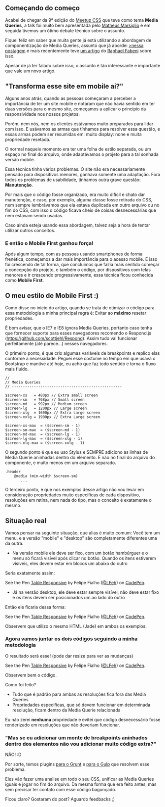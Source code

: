 ## Começando do começo

Acabei de chegar da 9ª edição do [Meetup CSS](http://www.meetup.com/pt/CSS-SP) que teve como tema **Media Queries**, a talk foi muito bem apresentada pelo [Matheus Marsiglio](https://twitter.com/matmarsiglio) e em seguida tivemos um ótimo debate técnico sobre o assunto.

Fiquei feliz em saber que muita gente já está utilizando a abordagem de componentização de Media Queries, assunto que já abordei [>nessa postagem](https://www.felipefialho.com/blog/2014/css-modular-com-mobile-first) e mais recentemente teve [um artigo](http://www.raphaelfabeni.com.br/componentes-responsivos) do [Raphael Fabeni](https://twitter.com/raphaelfabeni) sobre isso.

Apesar de já ter falado sobre isso, o assunto é tão interessante e importante que vale um novo artigo.

## "Transforma esse site em mobile ai?"

Alguns anos atrás, quando as pessoas começaram a perceber a importância de ter um site mobile e notaram que não havia sentido em ter duas versões para o mesmo site, começamos a aplicar o principio da responsividade nos nossos projetos.

Porém, nem nós, nem os clientes estávamos muito preparados para lidar com isso. E usávamos as armas que tínhamos para resolver essa questão, e essas armas podem ser resumidas em: muito display: none e muita propriedade resetada.

O normal naquele momento era ter uma folha de estilo separada, ou um espaço no final do arquivo, onde adaptávamos o projeto para a tal sonhada versão mobile.

Essa técnica tinha vários problemas. O site não era necessariamente pensado para dispositivos menores, ganhava somente uma adaptação. Fora todos os problemas de usabilidade, tínhamos outra grave questão: **Manutenção**.

Por mais que o código fosse organizado, era muito difícil e chato dar manutenção, e caso, por exemplo, alguma classe fosse retirada do CSS, nem sempre lembrávamos que ela estava duplicada em outro arquivo ou no fim do CSS, com isso o código ficava cheio de coisas desnecessárias que nem estavam sendo usadas.

Caso ainda esteja usando essa abordagem, talvez seja a hora de tentar utilizar outros conceitos.

### E então o Mobile First ganhou força!

Após algum tempo, com as pessoas usando smartphones de forma frenética, começamos a dar mais importância para o acesso mobile. E isso foi crescendo de tal forma, que concluímos que fazia mais sentido começar a concepção do projeto, e também o código, por dispositivos com telas menores e ir crescendo progressivamente, essa técnica ficou conhecida como **Mobile First**.

## O meu estilo de Mobile First :)

Como disse no inicio do artigo, quando se trata de otimizar o código para essa metodologia a minha principal regra é: Evitar ao **máximo** resetar propriedades.

É bom avisar, que o IE7 e IE8 ignora Media Queries, portanto caso tenha que fornecer suporte para esses navegadores recomendo o Respond.js (https://github.com/scottjehl/Respond). Assim tudo vai funcionar perfeitamente (até parece...) nesses navegadores.

O primeiro ponto, é que crio algumas variáveis de breakpoints e replico elas conforme a necessidade. Peguei esse costume no tempo em que usava o Bootstrap e mantive até hoje, eu acho que faz todo sentido e torna o fluxo mais fluido.

````stylus
//
// Media Queries
// --------------------------------------------------

$screen-xs   = 480px // Extra small screen
$screen-sm   = 768px // Small screen
$screen-md   = 992px // Medium screen
$screen-lg   = 1200px // Large screen
$screen-xlg  = 1600px // Extra Large screen
$screen-xxlg = 1900px // Extra Large screen

$screen-xs-max  = ($screen-sm - 1)
$screen-sm-max  = ($screen-md - 1)
$screen-md-max  = ($screen-lg - 1)
$screen-lg-max  = ($screen-xlg - 1)
$screen-xlg-max = ($screen-xxlg - 1)
````

O segundo ponto é que eu uso Stylus e SEMPRE adiciono as linhas de Media Querie aninhadas dentro do elemento. E não no final do arquivo do componente, e muito menos em um arquivo separado.

````stylus
.header
    @media (min-width $screen-sm)
       ...
````

O terceiro ponto, é que nos exemplos desse artigo não vou levar em consideração propriedades muito especificas de cada dispositivo, resoluções em retina, nem nada do tipo, mas o conceito é exatamente o mesmo.

## Situação real

Vamos pensar na seguinte situação, que alias é muito comum: Você tem um menu, e a versão "mobile" e "desktop" são completamente diferentes uma da outra.

- Na versão mobile ele deve ser fixo, com um botão hambúrguer e o menu só ficará visível após clicar no botão. Quando os itens estiverem visíveis, eles devem estar em blocos um abaixo do outro

Seria exatamente assim:

<p data-height="400" data-theme-id="light" data-slug-hash="jPvdgp" data-default-tab="result" data-user="LFeh" data-embed-version="2" class="codepen">See the Pen <a href="http://codepen.io/felipefialho/pen/jPvdgp/">Table Responsive</a> by Felipe Fialho (<a href="http://codepen.io/LFeh">@LFeh</a>) on <a href="http://codepen.io">CodePen</a>.</p>
<script async src="//assets.codepen.io/assets/embed/ei.js"></script>

- Já na versão desktop, ele deve estar sempre visível, não deve estar fixo e os itens devem ser posicionados um ao lado do outro

Então ele ficaria dessa forma:

<p data-height="400" data-theme-id="light" data-slug-hash="LVJaEG" data-default-tab="result" data-user="LFeh" data-embed-version="2" class="codepen">See the Pen <a href="http://codepen.io/felipefialho/pen/LVJaEG/">Table Responsive</a> by Felipe Fialho (<a href="http://codepen.io/LFeh">@LFeh</a>) on <a href="http://codepen.io">CodePen</a>.</p>
<script async src="//assets.codepen.io/assets/embed/ei.js"></script>

Observem que utilizo o mesmo HTML (Jade) em ambos os exemplos.

### Agora vamos juntar os dois códigos seguindo a minha metodologia

O resultado será esse! (pode dar resize para ver as mudanças)

<p data-height="400" data-theme-id="light" data-slug-hash="GJXeJv" data-default-tab="result" data-user="LFeh" data-embed-version="2" class="codepen">See the Pen <a href="http://codepen.io/felipefialho/pen/GJXeJv/">Table Responsive</a> by Felipe Fialho (<a href="http://codepen.io/LFeh">@LFeh</a>) on <a href="http://codepen.io">CodePen</a>.</p>
<script async src="//assets.codepen.io/assets/embed/ei.js"></script>

Observem bem o código.

Como foi feito?

- Tudo que é padrão para ambas as resoluções fica fora das Media Queries
- Propriedades especificas, que só devem funcionar em determinada resolução, ficam dentro da Media Querie relacionada

Eu não zerei **nenhuma** propriedade e evitei que código desnecessário fosse renderizado em resoluções que não deveriam funcionar.

### "Mas se eu adicionar um monte de breakpoints aninhados dentro dos elementos não vou adicionar muito código extra?"

NÃO! :D

Por sorte, temos plugins [para o Grunt](https://github.com/buildingblocks/grunt-combine-media-queries) e [para o Gulp](https://www.npmjs.com/package/gulp-combine-media-queries) que resolvem esse problema.

Eles vão fazer uma analise em todo o seu CSS, unificar as Media Queries iguais e jogar no fim do arquivo. Da mesma forma que era feito antes, mas sem precisar ter contato com esse código bagunçado.

Ficou claro? Gostaram do post? Aguardo feedbacks ;)
